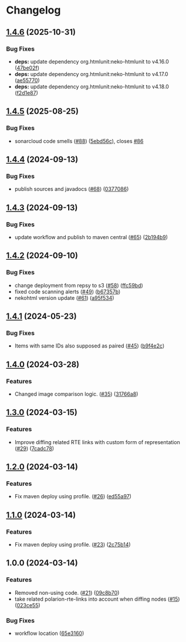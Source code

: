 # Changelog

## [1.4.6](https://github.com/SchweizerischeBundesbahnen/html5diff/compare/v1.4.5...v1.4.6) (2025-10-31)


### Bug Fixes

* **deps:** update dependency org.htmlunit:neko-htmlunit to v4.16.0 ([47be02f](https://github.com/SchweizerischeBundesbahnen/html5diff/commit/47be02f6a8476408cd4adf5a879fa9ffb4aff162))
* **deps:** update dependency org.htmlunit:neko-htmlunit to v4.17.0 ([ae55770](https://github.com/SchweizerischeBundesbahnen/html5diff/commit/ae557702c92765b0db70f71cce095855ae3d91f0))
* **deps:** update dependency org.htmlunit:neko-htmlunit to v4.18.0 ([f2d1e87](https://github.com/SchweizerischeBundesbahnen/html5diff/commit/f2d1e874c3f2547f202aa7ce1c93526f625a4442))

## [1.4.5](https://github.com/SchweizerischeBundesbahnen/html5diff/compare/v1.4.4...v1.4.5) (2025-08-25)


### Bug Fixes

* sonarcloud code smells ([#88](https://github.com/SchweizerischeBundesbahnen/html5diff/issues/88)) ([5ebd56c](https://github.com/SchweizerischeBundesbahnen/html5diff/commit/5ebd56cfa31a47754202b97ae5642b1938c0cf69)), closes [#86](https://github.com/SchweizerischeBundesbahnen/html5diff/issues/86)

## [1.4.4](https://github.com/SchweizerischeBundesbahnen/html5diff/compare/v1.4.3...v1.4.4) (2024-09-13)


### Bug Fixes

* publish sources and javadocs ([#68](https://github.com/SchweizerischeBundesbahnen/html5diff/issues/68)) ([0377086](https://github.com/SchweizerischeBundesbahnen/html5diff/commit/0377086876db404b3fec2fbbe449d682f76b20af))

## [1.4.3](https://github.com/SchweizerischeBundesbahnen/html5diff/compare/v1.4.2...v1.4.3) (2024-09-13)


### Bug Fixes

* update workflow and publish to maven central ([#65](https://github.com/SchweizerischeBundesbahnen/html5diff/issues/65)) ([2b194b9](https://github.com/SchweizerischeBundesbahnen/html5diff/commit/2b194b9a389417ab19bb5f900255867a279d41a9))

## [1.4.2](https://github.com/SchweizerischeBundesbahnen/html5diff/compare/v1.4.1...v1.4.2) (2024-09-10)


### Bug Fixes

* change deployment from repsy to s3 ([#58](https://github.com/SchweizerischeBundesbahnen/html5diff/issues/58)) ([ffc59bd](https://github.com/SchweizerischeBundesbahnen/html5diff/commit/ffc59bd66ca9f5c06c0c608735235931fa0575c2))
* fixed code scanning alerts ([#49](https://github.com/SchweizerischeBundesbahnen/html5diff/issues/49)) ([b67357b](https://github.com/SchweizerischeBundesbahnen/html5diff/commit/b67357b812c25434e1aea4eadbb9ead054ddbd52))
* nekohtml version update ([#61](https://github.com/SchweizerischeBundesbahnen/html5diff/issues/61)) ([a95f534](https://github.com/SchweizerischeBundesbahnen/html5diff/commit/a95f534b40c14b07f8a546caea6d497185581fd0))

## [1.4.1](https://github.com/SchweizerischeBundesbahnen/html5diff/compare/v1.4.0...v1.4.1) (2024-05-23)


### Bug Fixes

* Items with same IDs also supposed as paired ([#45](https://github.com/SchweizerischeBundesbahnen/html5diff/issues/45)) ([b9f4e2c](https://github.com/SchweizerischeBundesbahnen/html5diff/commit/b9f4e2c14892922bf9edb477155416cb76e4e9db))

## [1.4.0](https://github.com/SchweizerischeBundesbahnen/html5diff/compare/v1.3.0...v1.4.0) (2024-03-28)


### Features

* Changed image comparison logic. ([#35](https://github.com/SchweizerischeBundesbahnen/html5diff/issues/35)) ([31766a8](https://github.com/SchweizerischeBundesbahnen/html5diff/commit/31766a8b4729d62587ed9a30c304f242ad9442d6))

## [1.3.0](https://github.com/SchweizerischeBundesbahnen/html5diff/compare/v1.2.0...v1.3.0) (2024-03-15)


### Features

* Improve diffing related RTE links with custom form of representation ([#29](https://github.com/SchweizerischeBundesbahnen/html5diff/issues/29)) ([7cadc78](https://github.com/SchweizerischeBundesbahnen/html5diff/commit/7cadc7828e74008113a88742cf4780c9f77237d6))

## [1.2.0](https://github.com/SchweizerischeBundesbahnen/html5diff/compare/v1.1.0...v1.2.0) (2024-03-14)


### Features

* Fix maven deploy using profile. ([#26](https://github.com/SchweizerischeBundesbahnen/html5diff/issues/26)) ([ed55a97](https://github.com/SchweizerischeBundesbahnen/html5diff/commit/ed55a97301eea777ec8003d09a9265c35944f6c1))

## [1.1.0](https://github.com/SchweizerischeBundesbahnen/html5diff/compare/v1.0.0...v1.1.0) (2024-03-14)


### Features

* Fix maven deploy using profile. ([#23](https://github.com/SchweizerischeBundesbahnen/html5diff/issues/23)) ([2c75b14](https://github.com/SchweizerischeBundesbahnen/html5diff/commit/2c75b14aa831d15576c5bd8f4738c97cb46ddfcf))

## 1.0.0 (2024-03-14)


### Features

* Removed non-using code. ([#21](https://github.com/SchweizerischeBundesbahnen/html5diff/issues/21)) ([09c8b70](https://github.com/SchweizerischeBundesbahnen/html5diff/commit/09c8b70d6a35c89b26ede3c623a36ec0b1bc8a7c))
* take related polarion-rte-links into account when diffing nodes ([#15](https://github.com/SchweizerischeBundesbahnen/html5diff/issues/15)) ([023ce55](https://github.com/SchweizerischeBundesbahnen/html5diff/commit/023ce555be630da7de403ea1afe58a23abb50544))


### Bug Fixes

* workflow location ([65e3160](https://github.com/SchweizerischeBundesbahnen/html5diff/commit/65e316055343c6bd437257f2d5e090840ba0d31f))

